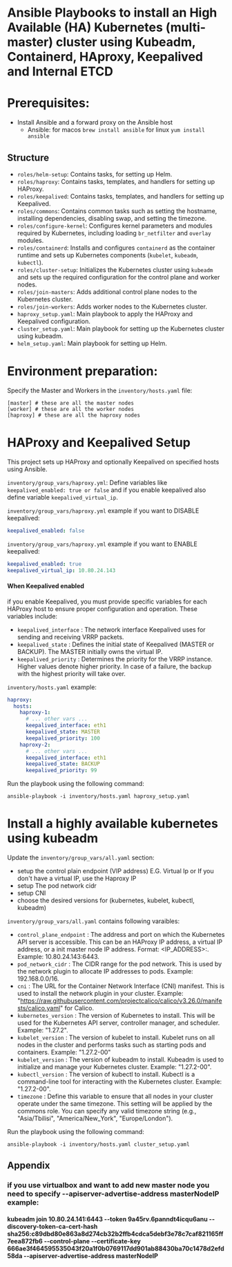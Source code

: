 # Ansible Playbooks to install an High Available (HA) Kubernetes (multi-master) cluster using Kubeadm, Containerd, HAproxy, Keepalived and Internal ETCD

# Prerequisites:
- Install Ansible and a forward proxy on the Ansible host
  - Ansible:
    for macos `brew install ansible`
    for linux `yum install ansible`


## Structure

- `roles/helm-setup`: Contains tasks, for setting up Helm.
- `roles/haproxy`: Contains tasks, templates, and handlers for setting up HAProxy.
- `roles/keepalived`: Contains tasks, templates, and handlers for setting up Keepalived.
- `roles/commons`: Contains common tasks such as setting the hostname, installing dependencies, disabling swap, and setting the timezone.
- `roles/configure-kernel`: Configures kernel parameters and modules required by Kubernetes, including loading `br_netfilter` and `overlay` modules.
- `roles/containerd`: Installs and configures `containerd` as the container runtime and sets up Kubernetes components (`kubelet`, `kubeadm`, `kubectl`).
- `roles/cluster-setup`: Initializes the Kubernetes cluster using `kubeadm` and sets up the required configuration for the control plane and worker nodes.
- `roles/join-masters`: Adds additional control plane nodes to the Kubernetes cluster.
- `roles/join-workers`: Adds worker nodes to the Kubernetes cluster.
- `haproxy_setup.yaml`: Main playbook to apply the HAProxy and Keepalived configuration.
- `cluster_setup.yaml`: Main playbook for setting up the Kubernetes cluster using kubeadm.
- `helm_setup.yaml`: Main playbook for setting up Helm.

# Environment preparation:

Specify the Master and Workers in the `inventory/hosts.yaml` file:
```
[master] # these are all the master nodes
[worker] # these are all the worker nodes
[haproxy] # these are all the haproxy nodes
```

# HAProxy and Keepalived Setup

This project sets up HAProxy and optionally Keepalived on specified hosts using Ansible.


`inventory/group_vars/haproxy.yml`: Define variables like `keepalived_enabled: true or false` and if you enable keepalived also define variable `keepalived_virtual_ip`.

`inventory/group_vars/haproxy.yml` example if you want to DISABLE keepalived: 
```yaml
keepalived_enabled: false
```


`inventory/group_vars/haproxy.yml` example if you want to ENABLE keepalived: 
```yaml
keepalived_enabled: true
keepalived_virtual_ip: 10.80.24.143
```

#### When Keepalived enabled

if you enable Keepalived, you must provide specific variables for each HAProxy host to ensure proper configuration and operation. These variables include:

- `keepalived_interface` : The network interface Keepalived uses for sending and receiving VRRP packets.
- `keepalived_state` : Defines the initial state of Keepalived (MASTER or BACKUP). The MASTER initially owns the virtual IP.
- `keepalived_priority` : Determines the priority for the VRRP instance. Higher values denote higher priority. In case of a failure, the backup with the highest priority will take over.

`inventory/hosts.yaml` example:
```yaml
haproxy:
  hosts:
    haproxy-1:
      # ... other vars ...
      keepalived_interface: eth1
      keepalived_state: MASTER
      keepalived_priority: 100
    haproxy-2:
      # ... other vars ...
      keepalived_interface: eth1
      keepalived_state: BACKUP
      keepalived_priority: 99
```


Run the playbook using the following command:
```
ansible-playbook -i inventory/hosts.yaml haproxy_setup.yaml
```


# Install a highly available kubernetes using kubeadm


Update the `inventory/group_vars/all.yaml` section:
- setup the control plain endpoint (VIP address) E.G. Virtual Ip or If you don't have a virtual IP, use the Haproxy IP
- setup The pod network cidr
- setup CNI
- choose the desired versions for (kubernetes, kubelet, kubectl, kubeadm)

`inventory/group_vars/all.yaml` contains following varaibles:

- `control_plane_endpoint` : The address and port on which the Kubernetes API server is accessible. This can be an HAProxy IP address, a virtual IP address, or a init master node IP address. Format: <IP_ADDRESS>:<PORT>. Example: 10.80.24.143:6443.
- `pod_network_cidr` : The CIDR range for the pod network. This is used by the network plugin to allocate IP addresses to pods. Example: 192.168.0.0/16.
- `cni` : The URL for the Container Network Interface (CNI) manifest. This is used to install the network plugin in your cluster. Example: "https://raw.githubusercontent.com/projectcalico/calico/v3.26.0/manifests/calico.yaml" for Calico.
- `kubernetes_version` : The version of Kubernetes to install. This will be used for the Kubernetes API server, controller manager, and scheduler. Example: "1.27.2".
- `kubelet_version` : The version of kubelet to install. Kubelet runs on all nodes in the cluster and performs tasks such as starting pods and containers. Example: "1.27.2-00"
- `kubelet_version` : The version of kubeadm to install. Kubeadm is used to initialize and manage your Kubernetes cluster. Example: "1.27.2-00".
- `kubectl_version` : The version of kubectl to install. Kubectl is a command-line tool for interacting with the Kubernetes cluster. Example: "1.27.2-00".
- `timezone` : Define this variable to ensure that all nodes in your cluster operate under the same timezone. This setting will be applied by the commons role. You can specify any valid timezone string (e.g., "Asia/Tbilisi", "America/New_York", "Europe/London").

Run the playbook using the following command:

```
ansible-playbook -i inventory/hosts.yaml cluster_setup.yaml
```


## Appendix


### if you use virtualbox and want to add new master node you need to specify --apiserver-advertise-address masterNodeIP example:
#### kubeadm join 10.80.24.141:6443 --token 9a45rv.6panndt4icqu6anu --discovery-token-ca-cert-hash sha256:c89dbd80e863a8d274cb32b2ffb4cdca5debf3e78c7caf821165ff7eea872fb6  --control-plane --certificate-key 666ae3f464595535043f20a1f0b0769117dd901ab88430ba70c1478d2efd58da --apiserver-advertise-address masterNodeIP
